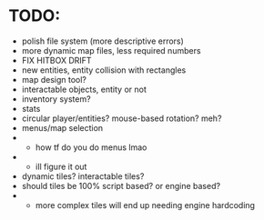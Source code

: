 TODO:
=====

- polish file system (more descriptive errors)
- more dynamic map files, less required numbers
- FIX HITBOX DRIFT
- new entities, entity collision with rectangles
- map design tool?
- interactable objects, entity or not
- inventory system?
- stats
- circular player/entities? mouse-based rotation? meh?
- menus/map selection
- - how tf do you do menus lmao
- - ill figure it out
- dynamic tiles? interactable tiles?
- should tiles be 100% script based? or engine based?
- - more complex tiles will end up needing engine hardcoding